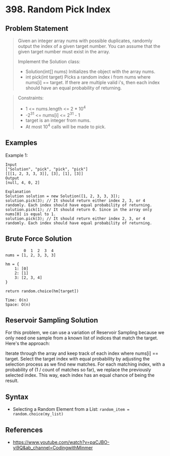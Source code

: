 # 398. Random Pick Index

## Problem Statement

> Given an integer array nums with possible duplicates, randomly output the index of a given target number. You can assume that the given target number must exist in the array.
>
> Implement the Solution class:
>
> - Solution(int[] nums) Initializes the object with the array nums.
> - int pick(int target) Picks a random index i from nums where nums[i] == target. If there are multiple valid i's, then each index should have an equal probability of returning.

> Constraints:
>
> - 1 <= nums.length <= 2 \* 10<sup>4</sup>
> - -2<sup>31</sup> <= nums[i] <= 2<sup>31</sup> - 1
> - target is an integer from nums.
> - At most 10<sup>4</sup> calls will be made to pick.

## Examples

Example 1:

```
Input
["Solution", "pick", "pick", "pick"]
[[[1, 2, 3, 3, 3]], [3], [1], [3]]
Output
[null, 4, 0, 2]

Explanation
Solution solution = new Solution([1, 2, 3, 3, 3]);
solution.pick(3); // It should return either index 2, 3, or 4 randomly. Each index should have equal probability of returning.
solution.pick(1); // It should return 0. Since in the array only nums[0] is equal to 1.
solution.pick(3); // It should return either index 2, 3, or 4 randomly. Each index should have equal probability of returning.
```

## Brute Force Solution

```
        0  1  2  3  4
nums = [1, 2, 3, 3, 3]

hm = {
    1: [0]
    2: [1]
    3: [2, 3, 4]
}

return random.choice(hm[target])

Time: O(n)
Space: O(n)
```

## Reservoir Sampling Solution

For this problem, we can use a variation of Reservoir Sampling because we only need one sample from a known list of indices that match the target. Here's the approach:

Iterate through the array and keep track of each index where nums[i] == target.
Select the target index with equal probability by adjusting the selection process as we find new matches.
For each matching index, with a probability of (1 / count of matches so far), we replace the previously selected index. This way, each index has an equal chance of being the result.

## Syntax

- Selecting a Random Element from a List: `random_item = random.choice(my_list)`

## References

- https://www.youtube.com/watch?v=paCJBO-yi9Q&ab_channel=CodingwithMinmer
